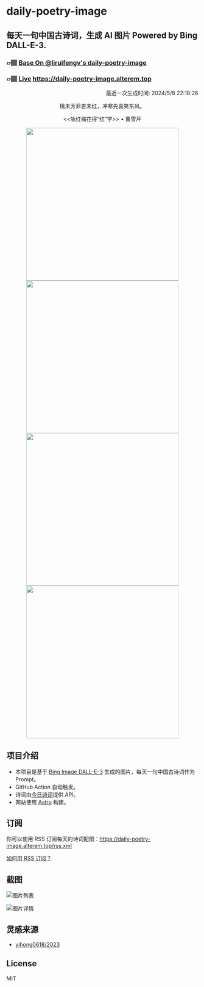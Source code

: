 
# daily-poetry-image

## 每天一句中国古诗词，生成 AI 图片 Powered by Bing DALL-E-3.

### 👉🏽 [Base On @liruifengv's daily-poetry-image](https://github.com/liruifengv/daily-poetry-image)

### 👉🏽 [Live](https://daily-poetry-image.alterem.top/) https://daily-poetry-image.alterem.top

<p align="right">
  最近一次生成时间: 2024/5/8 22:18:26
</p>
<p align="center">
桃未芳菲杏未红，冲寒先喜笑东风。
</p>
<p align="center">
<<咏红梅花得“红”字>> • 曹雪芹
</p>
<p align="center">
<img src="https://tse2.mm.bing.net/th/id/OIG4.0hW1zygPmaB.4gbopKHu" height="400" width="400" />
<img src="https://tse4.mm.bing.net/th/id/OIG4.1AzuDj52IQpxx9WAZ1lz" height="400" width="400" />
<img src="https://tse1.mm.bing.net/th/id/OIG4.5kG_fSfqmC1xuvu8TmOJ" height="400" width="400" />
<img src="https://tse4.mm.bing.net/th/id/OIG4.S4xOFT0lloqaobGoD.bj" height="400" width="400" />
</p>

## 项目介绍

-   本项目是基于 [Bing Image DALL-E-3](https://www.bing.com/images/create) 生成的图片，每天一句中国古诗词作为 Prompt。
-   GitHub Action 自动触发。
-   诗词由[今日诗词](https://www.jinrishici.com/)提供 API。
-   网站使用 [Astro](https://astro.build) 构建。

## 订阅

你可以使用 RSS 订阅每天的诗词配图：https://daily-poetry-image.alterem.top/rss.xml

[如何用 RSS 订阅？](https://zhuanlan.zhihu.com/p/55026716)

## 截图

![图片列表](./screenshots/Snipaste_2023-12-28_21-00-26.png)

![图片详情](./screenshots/Snipaste_2023-12-28_21-00-53.png)

## 灵感来源

-   [yihong0618/2023](https://github.com/yihong0618/2023)

## License

MIT
